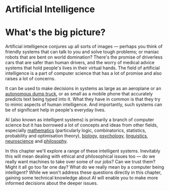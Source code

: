 # Artificial Intelligence

# What's the big picture?

Artificial intelligence conjures up all sorts of images — perhaps you think of friendly systems that can talk to you and solve tough problems; or maniac robots that are bent on world domination?
There's the promise of driverless cars that are safer than human drivers, and the worry of  medical advice systems that hold people's lives in their virtual hands.
The field of artificial intelligence is a part of computer science that has a lot of promise and also raises a lot of concerns.

It can be used to make decisions in systems as large as an aeroplane or an [autonomous dump truck](http://www.komatsu.com/CompanyInfo/profile/product_supports/), or as small as a mobile phone that accurately predicts text being typed into it.
What they have in common is that they try to mimic aspects of human intelligence.
And importantly, such systems can be of significant help in people's everyday lives.

AI (also known as intelligent systems) is primarily a branch of computer science but it has borrowed a lot of concepts and ideas from other fields, especially [mathematics](https://en.wikipedia.org/wiki/Mathematics) (particularly logic, combinatorics, statistics, probability and optimisation theory), [biology](https://en.wikipedia.org/wiki/Biology), [psychology](https://en.wikipedia.org/wiki/Psychology), [linguistics](https://en.wikipedia.org/wiki/Linguistics), [neuroscience](https://en.wikipedia.org/wiki/Neuroscience) and [philosophy](https://en.wikipedia.org/wiki/Philosophy).

In this chapter we'll explore a range of these intelligent systems.
Inevitably this will mean dealing with ethical and philosophical issues too — do we really want machines to take over some of our jobs?
Can we trust them?
Might it all go too far one day?
What do we really mean by a computer being intelligent?
While we won't address these questions directly in this chapter, gaining some technical knowledge about AI will enable you to make more informed decisions about the deeper issues.
